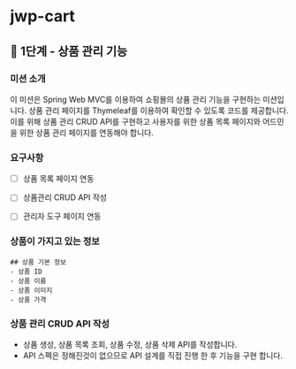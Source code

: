 # jwp-cart
## 🚀 1단계 - 상품 관리 기능

### 미션 소개
이 미션은 Spring Web MVC를 이용하여 쇼핑몰의 상품 관리 기능을 구현하는 미션입니다.
상품 관리 페이지를 Thymeleaf를 이용하여 확인할 수 있도록 코드를 제공합니다.
이를 위해 상품 관리 CRUD API를 구현하고 사용자를 위한 상품 목록 페이지와 어드민을 위한 상품 관리 페이지를 연동해야 합니다.


### 요구사항

-[ ] 상품 목록 페이지 연동
-[ ] 상품관리 CRUD API 작성
-[ ] 관리자 도구 페이지 연동


### 상품이 가지고 있는 정보
```
## 상품 기본 정보
- 상품 ID
- 상품 이름
- 상품 이미지
- 상품 가격
```


### 상품 관리 CRUD API 작성
- 상품 생성, 상품 목록 조회, 상품 수정, 상품 삭제 API를 작성합니다.
- API 스펙은 정해진것이 없으므로 API 설계를 직접 진행 한 후 기능을 구현 합니다.
